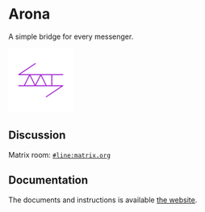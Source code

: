 # Arona

A simple bridge for every messenger.

![Arona](docs/statics/icon.min.png)

## Discussion

Matrix room: [`#line:matrix.org`](https://matrix.to/#/#line:matrix.org)

## Documentation

The documents and instructions is available [the website](https://web-tech-tw.github.io/arona).
